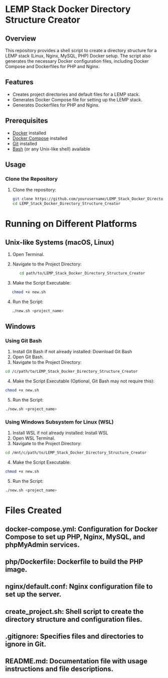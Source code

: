# LEMP Stack Docker Directory Structure Creator

## Overview

This repository provides a shell script to create a directory structure for a LEMP stack (Linux, Nginx, MySQL, PHP) Docker setup. The script also generates the necessary Docker configuration files, including Docker Compose and Dockerfiles for PHP and Nginx.

## Features

- Creates project directories and default files for a LEMP stack.
- Generates Docker Compose file for setting up the LEMP stack.
- Generates Dockerfiles for PHP and Nginx.

## Prerequisites

- [Docker](https://www.docker.com/get-started) installed
- [Docker Compose](https://docs.docker.com/compose/install/) installed
- [Git](https://git-scm.com/book/en/v2/Getting-Started-Installing-Git) installed
- [Bash](https://www.gnu.org/software/bash/) (or any Unix-like shell) available

## Usage

### Clone the Repository

1. Clone the repository:
   ```bash
   git clone https://github.com/yourusername/LEMP_Stack_Docker_Directory_Structure_Creator.git
   cd LEMP_Stack_Docker_Directory_Structure_Creator
   ```

# Running on Different Platforms

## Unix-like Systems (macOS, Linux)
  1. Open Terminal.

  2. Navigate to the Project Directory:
      ```bash
         cd path/to/LEMP_Stack_Docker_Directory_Structure_Creator
      ```
   3. Make the Script Executable:
   ```bash
      chmod +x new.sh
   ```

   4. Run the Script:
   ```bash
      ./new.sh <project_name>
   ```
## Windows
### Using Git Bash
1. Install Git Bash if not already installed: Download Git Bash
2. Open Git Bash.
3. Navigate to the Project Directory:
```bash
cd /c/path/to/LEMP_Stack_Docker_Directory_Structure_Creator
```
4. Make the Script Executable (Optional, Git Bash may not require this):
```bash
chmod +x new.sh
```
5. Run the Script:
```bash
./new.sh <project_name>
```
### Using Windows Subsystem for Linux (WSL)
1. Install WSL if not already installed: Install WSL
2. Open WSL Terminal.
3. Navigate to the Project Directory:
```bash
cd /mnt/c/path/to/LEMP_Stack_Docker_Directory_Structure_Creator
```
4. Make the Script Executable:
```bash
chmod +x new.sh
```
5. Run the Script:
```bash
./new.sh <project_name>
```
# Files Created
## docker-compose.yml: Configuration for Docker Compose to set up PHP, Nginx, MySQL, and phpMyAdmin services.
## php/Dockerfile: Dockerfile to build the PHP image.
## nginx/default.conf: Nginx configuration file to set up the server.
## create_project.sh: Shell script to create the directory structure and configuration files.
## .gitignore: Specifies files and directories to ignore in Git.
## README.md: Documentation file with usage instructions and file descriptions.

